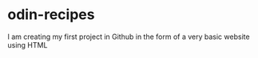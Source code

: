 # odin-recipes
I am creating my first project in Github in the form of a very basic website using HTML
